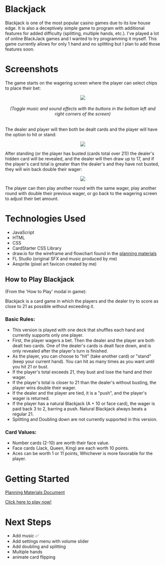 # Blackjack
Blackjack is one of the most popular casino games due to its low house edge. It is also a deceptively simple game to program with additional features for added difficulty (splitting, multiple hands, etc.). I've played a lot of online BlackJack games and I wanted to try programming it myself. This game currently allows for only 1 hand and no splitting but I plan to add those features soon.

# Screenshots

The game starts on the wagering screen where the player can select chips to place their bet:
<p align="center">
<img src="https://i.imgur.com/DghkmCU.png">
</p>
<h6 style="text-align: center">(Toggle music and sound effects with the buttons in the bottom left and right corners of the screen)</h6>

The dealer and player will then both be dealt cards and the player will have the option to hit or stand:
<p align="center">
<img src="https://i.imgur.com/cO9rirK.png" style="text-align: center" />
</p>

After standing (or the player has busted (cards total over 21)) the dealer's hidden card will be revealed, and the dealer will then draw up to 17, and if the player's card total is greater than the dealer's and they have not busted, they will win back double their wager:
<p align="center">
    <img src="https://i.imgur.com/C3v9JtO.png" style="margin: auto" />
</p>

The player can then play another round with the same wager, play another round with double their previous wager, or go back to the wagering screen to adjust their bet amount.

# Technologies Used

- JavaScript
- HTML
- CSS
- CardStarter CSS Library
- draw.io for the wireframe and flowchart found in the [planning materials](https://github.com/arzansa/Blackjack/tree/main/Project%20Planning%20Materials)
- FL Studio (original SFX and music produced by me)
- Aesprite (pixel art favicon created by me)





<h2>How to Play Blackjack</h2>
(From the 'How to Play' modal in game):
<p>Blackjack is a card game in which the players and the dealer try to score as close to 21 as possible without exceeding it.</p>
<h3>Basic Rules:</h3>
<ul>
    <li>This version is played with one deck that shuffles each hand and currently supports only one player.</li>
    <li>First, the player wagers a bet. Then the dealer and the player are both dealt two cards. One of the dealer's cards is dealt face down, and is only revealed after the player's turn is finished.</li>
    <li>As the player, you can choose to "hit" (take another card) or "stand" (keep your current hand). You can hit as many times as you want until you hit 21 or bust.</li>
    <li>If the player's total exceeds 21, they bust and lose the hand and their wager.</li>
    <li>If the player's total is closer to 21 than the dealer's without busting, the player wins double their wager.</li>
    <li>If the dealer and the player are tied, it is a "push", and the player's wager is returned.</li>
    <li>If the player has a natural Blackjack (A + 10 or face card), the wager is paid back 3 to 2, barring a push. Natural Blackjack always beats a regular 21.</li>
    <li>Splitting and Doubling down are not currently supported in this version.</li>
</ul>
<h3>Card Values:</h3>
<ul>
    <li>Number cards (2-10) are worth their face value.</li>
    <li>Face cards (Jack, Queen, King) are each worth 10 points.</li>
    <li>Aces can be worth 1 or 11 points, Whichever is more favorable for the player.</li>
</ul>

 

# Getting Started

[Planning Materials Document](https://github.com/arzansa/Blackjack/blob/main/Project%20Planning%20Materials/Game%20Pseudocode%20and%20Flowchart.md)

[Click here to play now!](https://arzansa.github.io/Blackjack/)

# Next Steps

- Add music ✅
- Add settings menu with volume slider
- Add doubling and splitting
- Multiple hands
- animate card flipping